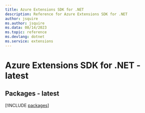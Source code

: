 ```yaml
---
title: Azure Extensions SDK for .NET
description: Reference for Azure Extensions SDK for .NET
author: jsquire
ms.author: jsquire
ms.data: 08/14/2023
ms.topic: reference
ms.devlang: dotnet
ms.service: extensions
---
```

# Azure Extensions SDK for .NET - latest
## Packages - latest
[!INCLUDE [packages](extensions-index.md)]
